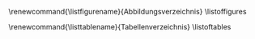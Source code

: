 \renewcommand{\listfigurename}{Abbildungsverzeichnis}
\listoffigures

\renewcommand{\listtablename}{Tabellenverzeichnis}
\listoftables
